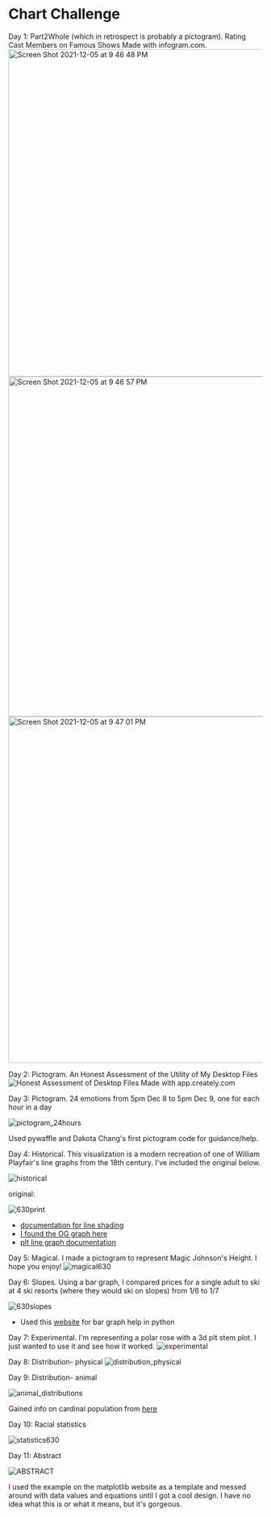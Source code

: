 # Chart Challenge

Day 1: Part2Whole (which in retrospect is probably a pictogram). Rating Cast Members on Famous Shows
Made with infogram.com. 
<img width="649" alt="Screen Shot 2021-12-05 at 9 46 48 PM" src="https://user-images.githubusercontent.com/95489525/145153224-a14f744b-b986-4a24-a19b-bbfb528dfb33.png"> 
<img width="674" alt="Screen Shot 2021-12-05 at 9 46 57 PM" src="https://user-images.githubusercontent.com/95489525/145153234-ab4c82fc-0d6e-4393-8156-e040db746b14.png">
<img width="687" alt="Screen Shot 2021-12-05 at 9 47 01 PM" src="https://user-images.githubusercontent.com/95489525/145153249-3eea8d6c-9fc8-4e24-bf24-23a2d072c34c.png">



Day 2: Pictogram. An Honest Assessment of the Utility of My Desktop Files
![Honest Assessment of Desktop Files](https://user-images.githubusercontent.com/95489525/145153065-abd3c8a6-bf5e-4e34-967e-1442a81c3a1d.png)
Made with app.creately.com

Day 3: Pictogram. 24 emotions from 5pm Dec 8 to 5pm Dec 9, one for each hour in a day 

![pictogram_24hours](https://user-images.githubusercontent.com/95489525/145501455-daf0cd37-f275-4626-8baf-12e581f8241d.png)

Used pywaffle and Dakota Chang's first pictogram code for guidance/help. 

Day 4: Historical. This visualization is a modern recreation of one of William Playfair's line graphs from the 18th century. I've included the original below. 

![historical](https://user-images.githubusercontent.com/95489525/145689845-1f8604a5-0382-469f-abbc-7c3a87d5199f.png)

original: 

![630print](https://user-images.githubusercontent.com/95489525/145689828-6dfc3167-9e04-48e2-a227-67539efdfe6b.png)

* [documentation for line shading](https://matplotlib.org/stable/gallery/lines_bars_and_markers/fill_between_demo.html)
* [I found the OG graph here](https://rockcontent.com/blog/12-great-visualizations-that-made-history/)
* [plt line graph documentation](https://datatofish.com/line-chart-python-matplotlib/)

Day 5:  Magical. I made a pictogram to represent Magic Johnson's Height. I hope you enjoy!
![magical630](https://user-images.githubusercontent.com/95489525/146109629-406cc7f0-30f1-46f4-9463-7cbfef36ded6.png)

Day 6: Slopes. Using a bar graph, I compared prices for a single adult to ski at 4 ski resorts (where they would ski on slopes) from 1/6 to 1/7

![630slopes](https://user-images.githubusercontent.com/95489525/148472602-4f6a4792-1266-45e2-ab7f-0069a9a51ef4.png)

* Used this [website](https://www.geeksforgeeks.org/bar-plot-in-matplotlib/) for bar graph help in python

Day 7: Experimental. I'm representing a polar rose with a 3d plt stem plot. I just wanted to use it and see how it worked.
![experimental](https://user-images.githubusercontent.com/95489525/148702618-edec0e14-2e2c-4b42-a287-adb339caaa61.png)

Day 8: Distribution- physical 
![distribution_physical](https://user-images.githubusercontent.com/95489525/149051145-3960ae15-c5be-4bdf-bb49-81a2fb19b233.png)

Day 9: Distribution- animal 

![animal_distributions](https://user-images.githubusercontent.com/95489525/149638935-7cfa6512-2424-4514-9979-aece61b35b3b.png)

Gained info on cardinal population from [here](https://animalia.bio/northern-cardinal?page=1)

Day 10: Racial statistics 

![statistics630](https://user-images.githubusercontent.com/95489525/150692074-1497edf1-3b58-4c95-844b-94fd2228a97d.png)


Day 11: Abstract 

![ABSTRACT](https://user-images.githubusercontent.com/95489525/150692378-8ebed3f4-098c-4077-b02b-0a039787f0ff.png)

I used the example on the matplotlib website as a template and messed around with data values and equations until I got a cool design. I have no idea what this is or what it means, but it's gorgeous.
